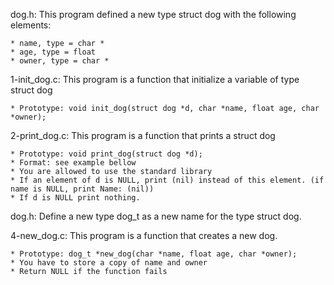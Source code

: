 dog.h: This program defined a new type struct dog with the following elements:

	* name, type = char *
	* age, type = float
	* owner, type = char *

1-init_dog.c: This program is a function that initialize a variable of type struct dog

	* Prototype: void init_dog(struct dog *d, char *name, float age, char *owner);

2-print_dog.c: This program is a function that prints a struct dog

	* Prototype: void print_dog(struct dog *d);
	* Format: see example bellow
	* You are allowed to use the standard library
	* If an element of d is NULL, print (nil) instead of this element. (if name is NULL, print Name: (nil))
	* If d is NULL print nothing.

dog.h: Define a new type dog_t as a new name for the type struct dog.

4-new_dog.c: This program is  a function that creates a new dog.

	* Prototype: dog_t *new_dog(char *name, float age, char *owner);
	* You have to store a copy of name and owner
	* Return NULL if the function fails
